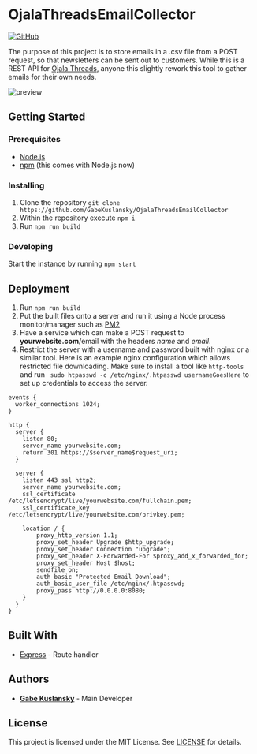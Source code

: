 # OjalaThreadsEmailCollector
[![GitHub](https://img.shields.io/github/license/mashape/apistatus.svg?style=flat-square)](LICENSE)

The purpose of this project is to store emails in a .csv file from a POST request, so that newsletters can be sent out to customers. While this is a REST API for [Ojala Threads](https://ojalathreads.com), anyone this slightly rework this tool to gather emails for their own needs.

![preview](https://i.imgur.com/2I9GTOr.png)


## Getting Started

### Prerequisites
- [Node.js](https://nodejs.org/en/download/)
- [npm](https://www.npmjs.com/get-npm) (this comes with Node.js now)

### Installing
1. Clone the repository
`git clone https://github.com/GabeKuslansky/OjalaThreadsEmailCollector`
2. Within the repository execute `npm i`
3. Run `npm run build`

### Developing
Start the instance by running  `npm start`

## Deployment
1. Run `npm run build`
2. Put the built files onto a server and run it using a Node process monitor/manager such as [PM2](http://pm2.keymetrics.io/)
3. Have a service which can make a POST request to **yourwebsite.com**/email with the headers *name* and *email*.
3. Restrict the server with a username and password built with nginx or a similar tool. Here is an example nginx configuration which allows restricted file downloading. Make sure to install a tool like `http-tools` and run `
sudo htpasswd -c /etc/nginx/.htpasswd usernameGoesHere` to set up credentials to access the server. 
```
events {
  worker_connections 1024;
}

http {
  server {
    listen 80;
    server_name yourwebsite.com;
    return 301 https://$server_name$request_uri;
  }

  server {
    listen 443 ssl http2;
    server_name yourwebsite.com;
    ssl_certificate /etc/letsencrypt/live/yourwebsite.com/fullchain.pem;
    ssl_certificate_key /etc/letsencrypt/live/yourwebsite.com/privkey.pem;

    location / {
        proxy_http_version 1.1;
        proxy_set_header Upgrade $http_upgrade;
        proxy_set_header Connection "upgrade";
        proxy_set_header X-Forwarded-For $proxy_add_x_forwarded_for;
        proxy_set_header Host $host;
        sendfile on;
        auth_basic "Protected Email Download";
        auth_basic_user_file /etc/nginx/.htpasswd;
        proxy_pass http://0.0.0.0:8080;
    }
  }
}
```

## Built With
- [Express](https://expressjs.com/) - Route handler

## Authors
- [**Gabe Kuslansky**](https://github.com/GabeKuslansky) - Main Developer

## License
This project is licensed under the MIT License. See [LICENSE](LICENSE) for details.
